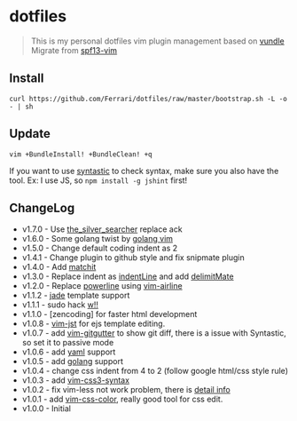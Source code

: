# dotfiles

> This is my personal dotfiles
vim plugin management based on [vundle](https://github.com/gmarik/vundle)  
Migrate from [spf13-vim](https://github.com/spf13/spf13-vim)

## Install

```
curl https://github.com/Ferrari/dotfiles/raw/master/bootstrap.sh -L -o - | sh
```

## Update

```
vim +BundleInstall! +BundleClean! +q
```

If you want to use [syntastic](https://github.com/scrooloose/syntastic) to check syntax, make sure you also have the tool. 
Ex: I use JS, so `npm install -g jshint` first!

## ChangeLog

* v1.7.0 - Use [the_silver_searcher](https://github.com/ggreer/the_silver_searcher) replace ack
* v1.6.0 - Some golang twist by [golang vim](http://blog.hsatac.net/2013/08/my-vimrc-for-golang/)
* v1.5.0 - Change default coding indent as 2
* v1.4.1 - Change plugin to github style and fix snipmate plugin
* v1.4.0 - Add [matchit](https://github.com/vim-scripts/matchit.zip.git)
* v1.3.0 - Replace indent as [indentLine](https://github.com/Yggdroot/indentLine) and add [delimitMate](https://github.com/Raimondi/delimitMate)
* v1.2.0 - Replace [powerline](https://github.com/Lokaltog/powerline) using [vim-airline](https://github.com/bling/vim-airline)
* v1.1.2 - [jade](https://github.com/digitaltoad/vim-jade) template support
* v1.1.1 - sudo hack [w!!](https://coderwall.com/p/xp9kjw)
* v1.1.0 - [zencoding] for faster html development
* v1.0.8 - [vim-jst](https://github.com/briancollins/vim-jst) for ejs template editing.
* v1.0.7 - add [vim-gitgutter](https://github.com/airblade/vim-gitgutter) to show git diff, there is a issue with Syntastic, so set it to passive mode
* v1.0.6 - add [yaml](https://github.com/ingydotnet/yaml-vim) support
* v1.0.5 - add [golang](https://github.com/jnwhiteh/vim-golang) support  
* v1.0.4 - change css indent from 4 to 2 (follow google html/css style rule)  
* v1.0.3 - add [vim-css3-syntax](https://github.com/hail2u/vim-css3-syntax)
* v1.0.2 - fix vim-less not work problem, there is [detail info](http://stackoverflow.com/questions/5602767/why-is-vim-not-detecting-my-coffescript-filetype)
* v1.0.1 - add [vim-css-color](https://github.com/skammer/vim-css-color), really good tool for css edit.
* v1.0.0 - Initial
